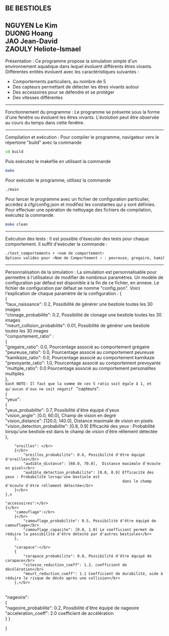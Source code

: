 BE BESTIOLES
----------------------------------------------------------------------
NGUYEN Le Kim </br>
DUONG Hoang </br>
JAO Jean-David </br>
ZAOULY Heliote-Ismael </br>
----------------------------------------------------------------------
Présentation :
Ce programme propose la simulation simple d'un environnement aquatique dans lequel évoluent différents êtres vivants.
Différentes entités évoluent avec les caractéristiques suivantes :
 - Comportements particuliers, au nombre de 5
 - Des capteurs permettant de détecter les êtres vivants autour
 - Des accessoires pour se défendre et se protéger
 - Des vitesses différentes

-----------------------------------------------------------------------
Fonctionnement du programme :
Le programme se présente sous la forme d'une fenêtre ou évoluent les êtres vivants.
L'évolution peut être observée au cours du temps dans cette fenêtre.

-----------------------------------------------------------------------
Compilation et exécution :
Pour compiler le programme, navigateur vers le répertoire "build" avec la commande 
```bash
cd build
```
Puis exécutez le makefile en utilisant la commande
```bash
make
```
Pour exécuter le programme, utilisez la commande
```bash
./main
```
Pour lancer le programme avec un fichier de configuration particulier, accédez à cfg/config.json et modifiez les constantes qui y sont définies.
Pour effectuer une opération de nettoyage des fichiers de compilation, exécutez la commande.
```bash
make clean
```
-----------------------------------------------------------------------
Exécution des tests :
Il est possible d'éxecuter des tests pour chaque comportement.
Il suffit d'exécuter la commande :
```bash
./test_comportements + <nom de comportement>
Options valides pour <Nom de Comportement > : peureuse, gregaire, kamikaze, prevoyante, personalites_multiples.
```
-----------------------------------------------------------------------
Personnalisation de la simulation :
La simulation est personnalisable pour permettre à l'utilisateur de modifier de nombreux paramètres.
Un modèle de configuration par défaut est disponible à la fin de ce fichier, en annexe.
Le fichier de configuration par défaut se nomme "config.json".
Voici l'explication de chaque paramètre de la configuration :
{</br>
    {   </br>
    "taux_naissance": 0.2, Possibilité de générer une bestiole toutes les 30 images </br>
    "clonage_probabilite": 0.2, Possibilité de clonage une bestiole toutes les 30 images </br>
    "meurt_collision_probabilite": 0.01, Possibilité de générer une bestiole toutes les 30 images </br>
    "comportement_ratio" : </br>
    {</br>
        "gregaire_ratio": 0.0, Pourcentage associé au comportement grégaire </br>
        "peureuse_ratio": 0.0, Pourcentage associé au comportement peureuse </br> 
        "kamikaze_ratio": 0.0, Pourcentage associé au comportement kamikaze </br>
        "prevoyante_ratio": 1.0, Pourcentage associé au comportement prevoyante </br>
        "multiple_ratio": 0.0 Pourcentage associé au comportement personalites multiples </br>
    }, </br>
    ```bash
         NOTE: Il faut que la somme de ces 5 ratio soit égale à 1, et qu'aucun d'eux ne soit négatif
    ```
    "capteurs": </br>
    { </br>
        "yeux": </br>
        { </br>
            "yeux_probabilite": 0.7, Possibilité d'être équipé d'yeux </br>
            "vision_angle": [0.0, 60.0], Champ de vision en degré </br>
            "vision_distance": [120.0, 140.0], Distance maximale de vision en pixels </br>
            "vision_detection_probabilite": [0.8, 0.9] Efficacité des yeux : Probabilité lorsqu'une bestiole est 
                                                       dans le champ de vision d'être réllement détectée </br>
        }, </br>

        "oreilles": </br>
        {</br>
            "oreilles_probabilite": 0.6, Possibilité d'être équipé d'oreilles</br>
            "audible_distance": [60.0, 70.0],  Distance maximale d'écoute en pixel</br>
            "audible_detection_probabilite": [0.8, 0.9] Efficacité des yeux : Probabilité lorsqu'une bestiole est 
                                                        dans le champ d'écoute d'être réllement détectée</br>
        }</br>
    },v

    "accessoires":</br>
    {</br>
        "camouflage":</br>
        {</br>
            "camouflage_probabilite": 0.5, Possibilité d'être équipé de camouflage</br>
            "camouflage_capacite": [0.0, 1.0] Le coefficient permet de réduire la possibilité d'être détecté par d'autres bestioles</br>
        },

        "carapace":</br>
        {
            "carapace_probabilite": 0.8, Possibilité d'être équipé de carapace</br>
            "vitesse_reduction_coeff": 1.2, coefficient de décélération</br>
            "meurt_reduction_coeff": 1.1 Coefficient de durabilité, aide à réduire le risque de décès après une collision</br>
        },</br>
</br>
        "nageoire":</br>
        {</br>
            "nageoire_probabilite": 0.2, Possibilité d'être équipé de nageoire</br>
            "acceleration_coeff": 2.0  coefficient de accélération</br>
        }
    }
    
}

